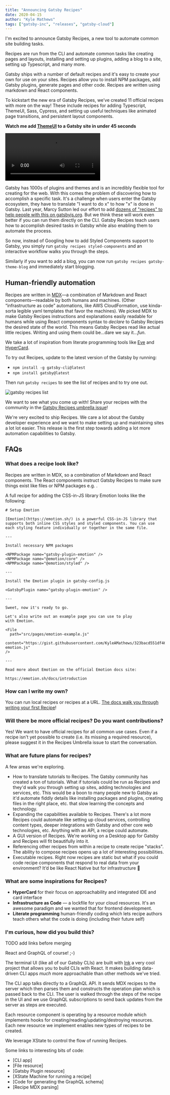 ```yaml
---
title: "Announcing Gatsby Recipes"
date: 2020-04-15
author: "Kyle Mathews"
tags: ["gatsby-inc", "releases", "gatsby-cloud"]
---
```


I'm excited to announce Gatsby Recipes, a new tool to automate common site building tasks.

Recipes are run from the CLI and automate common tasks like creating pages and layouts, installing and setting up plugins, adding a blog to a site, setting up Typescript, and many more.

Gatsby ships with a number of default recipes and it's easy to create your own for use on your sites. Recipes allow you to install NPM packages, add Gatsby plugins, generate pages and other code. Recipes are written using markdown and React components.

To kickstart the new era of Gatsby Recipes, we’ve created 11 official recipes with more on the way! These include recipes for adding Typescript, ThemeUI, Sass, Cypress, and setting up useful techniques like animated page transitions, and persistent layout components.

**Watch me add [ThemeUI](https://theme-ui.com/) to a Gatsby site in under 45 seconds**

<video controls="controls" autoplay="true" loop="true">
  <source type="video/mp4" src="./gatsby-recipes-theme-ui.mp4" />
  <p>Sorry! Your browser doesn't support this video.</p>
</video>

Gatsby has 1000s of plugins and themes and is an incredibly flexible tool for creating for the web. With this comes the problem of discovering how to accomplish a specific task. It's a challenge when users enter the Gatsby ecosystem, they have to translate "I want to do x" to how "x" is done in Gatsby. Last year, Marcy Sutton led our effort to add [ dozens of "recipes" to help people with this on gatsbyjs.org](https://www.gatsbyjs.org/docs/recipes/). But we think these will work even better if you can run them directly on the CLI. Gatsby Recipes teach users how to accomplish desired tasks in Gatsby while also enabling them to automate the process.

So now, instead of Googling how to add Styled Components support to Gatsby, you simply run `gatsby recipes styled-components` and an interactive workflow walks you through the steps.

Similarly if you want to add a blog, you can now run `gatsby recipes gatsby-theme-blog` and immediately start blogging.

## Human-friendly automation

Recipes are written in [MDX](https://mdxjs.com/)—a combination of Markdown and React components—readable by both humans and machines. (Other “infrastructure as code” automations, like AWS CloudFormation, use kinda-sorta legible yaml templates that favor the machines). We picked MDX to make Gatsby Recipes instructions and explanations easily readable for humans while using React components syntax to _declare_ to Gatsby Recipes the desired state of the world. This means Gatsby Recipes read like actual little recipes. Writing and using them could be...dare we say it..._fun_.

We take a lot of inspiration from literate programming tools like [Eve](http://witheve.com/deepdives/literate.html) and [HyperCard](https://en.wikipedia.org/wiki/HyperCard).

To try out Recipes, update to the latest version of the Gatsby by running:

- `npm install -g gatsby-cli@latest`
- `npm install gatsby@latest`

Then run `gatsby recipes` to see the list of recipes and to try one out.

![gatsby recipes list](./recipes-screenshot.png)

We want to see what you come up with! Share your recipes with the community in the [Gatsby Recipes umbrella issue](https://github.com/gatsbyjs/gatsby/issues/22991)!

We're very excited to ship Recipes. We care a lot about the Gatsby developer experience and we want to make setting up and maintaining sites a lot lot easier. This release is the first step towards adding a lot more automation capabilities to Gatsby.

## FAQs

### What does a recipe look like?

Recipes are written in MDX, so a combination of Markdown and React components. The React components instruct Gatsby Recipes to make sure things exist like files or NPM packages e.g. .

A full recipe for adding the CSS-in-JS library Emotion looks like the following:

```mdx
# Setup Emotion

[Emotion](https://emotion.sh/) is a powerful CSS-in-JS library that supports both inline CSS styles and styled components. You can use each styling feature individually or together in the same file.

---

Install necessary NPM packages

<NPMPackage name="gatsby-plugin-emotion" />
<NPMPackage name="@emotion/core" />
<NPMPackage name="@emotion/styled" />

---

Install the Emotion plugin in gatsby-config.js

<GatsbyPlugin name="gatsby-plugin-emotion" />

---

Sweet, now it's ready to go.

Let's also write out an example page you can use to play
with Emotion.

<File
  path="src/pages/emotion-example.js"
  content="https://gist.githubusercontent.com/KyleAMathews/323bacd551df46e8e7b6146cbf827d0b/raw/5c60f168f30c505cff1ff2433e69dabe27ae9738/sample-emotion.js"
/>

---

Read more about Emotion on the official Emotion docs site:

https://emotion.sh/docs/introduction
```

### How can I write my own?

You can run local recipes or recipes at a URL. [The docs walk you through writing your first Recipe](https://github.com/gatsbyjs/gatsby/blob/master/packages/gatsby/src/recipes/README.md)!

### Will there be more official recipes? Do you want contributions?

Yes! We want to have official recipes for all common use cases. Even if a recipe isn't yet possible to create (i.e. its missing a required resource), please suggest it in the Recipes Umbrella issue to start the conversation.

### What are future plans for recipes?

A few areas we're exploring.

- How to translate tutorials to Recipes. The Gatsby community has created a ton of tutorials. What if tutorials could be run as Recipes and they'd walk you through setting up sites, adding technologies and services, etc. This would be a boon to many people new to Gatsby as it'd automate fiddly details like installing packages and plugins, creating files in the right place, etc. that slow learning the concepts and technology.
- Expanding the capabilities available to Recipes. There's a lot more Recipes could automate like setting up cloud services, controlling content types, deeper integrations with Gatsby and other core web technologies, etc. Anything with an API, a recipe could automate.
- A GUI version of Recipes. We're working on a Desktop app for Gatsby and Recipes will fit beautifully into it.
- Referencing other recipes from within a recipe to create recipe "stacks". The ability to compose recipes opens up a lot of interesting possibilities.
- Executable recipes. Right now recipes are static but what if you could code recipe components that respond to real data from your environment? It’d be like React Native but for infrastructure 🤯

### What are some inspirations for Recipes?

- **HyperCard** for their focus on approachability and integrated IDE and card interface
- **Infrastructure as Code** — a lockfile for your cloud resources. It's an awesome paradigm and we wanted that for frontend development.
- **Literate programming** human-friendly coding which lets recipe authors teach others what the code is doing (including their future self)

### I'm curious, how did you build this?

TODO add links before merging

React and GraphQL of course! ;-)

The terminal UI (like all of our Gatsby CLIs) are built with [Ink](https://github.com/vadimdemedes/ink) a very cool project that allows you to build CLIs with React. It makes building data-driven CLI apps _much_ more approachable than other methods we've tried.

The CLI app talks directly to a GraphQL API. It sends MDX recipes to the server which then parses them and constructs the operation plan which is passed back to the CLI. The user is walked through the steps of the recipe in the UI and we use GraphQL subscriptions to send back updates from the server as steps are executed.

Each resource component is operating by a resource module which implements hooks for creating/reading/updating/destroying resources. Each new resource we implement enables new types of recipes to be created.

We leverage XState to control the flow of running Recipes.

Some links to interesting bits of code:

- [CLI app]
- [File resource]
- [Gatsby Plugin resource]
- [XState Machine for running a recipe]
- [Code for generating the GraphQL schema]
- [Recipe MDX parsing]
